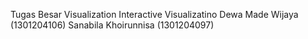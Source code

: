 Tugas Besar Visualization Interactive Visualizatino
Dewa Made Wijaya (1301204106)
Sanabila Khoirunnisa (1301204097)
